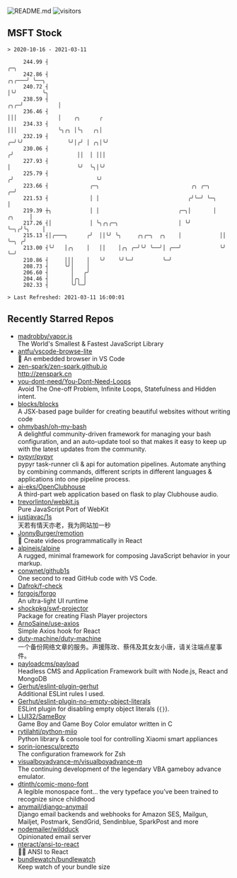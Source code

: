 ![README.md](https://github.com/Gerhut/Gerhut/workflows/README.md/badge.svg)
![visitors](https://visitors.vercel.app/Gerhut/Gerhut?token=8cf69d1f6813d272ef062726b6070c9be4ff72038cfe5a7ded7384a8da65d866)

## MSFT Stock

```
> 2020-10-16 - 2021-03-11

     244.99 ┤                                                                               ╭─╮                  
     242.86 ┤                                                                         ╭╮╭───╯ ╰──╮               
     240.72 ┤                                                                         │╰╯        ╰╮              
     238.59 ┤                                                                     ╭╮╭─╯           │              
     236.46 ┤                                                                     │││             │    ╭╮      ╭ 
     234.33 ┤                                                                     │││             ╰╮╭╮ │╰╮   ╭╮│ 
     232.19 ┤                                                                   ╭─╯╰╯              ╰╯│╭╯ │ ╭╮│╰╯ 
     230.06 ┤                                                                  ╭╯                    ││  │ │││   
     227.93 ┤                                                                  │                     ╰╯  ╰╮│╰╯   
     225.79 ┤                                                                 ╭╯                          ╰╯     
     223.66 ┤             ╭─╮                             ╭╮ ╭─╮            ╭─╯                                  
     221.53 ┤             │ │                            ╭╯╰─╯ ╰─╮          │                                    
     219.39 ┼╮            │ │                         ╭─╮│       │   ╭╮     │                                    
     217.26 ┤│            │ ╰╮╭╮╭─╮                   │ ╰╯       ╰─╮╭╯╰╮    │                                    
     215.13 ┤│╭───╮      ╭╯  ││╰╯ ╰╮     ╭╮╭─╮  ╭╮    │            ││  ╰─╮ ╭╯                                    
     213.00 ┤╰╯   │╭╮    │   ││    │╭╮ ╭─╯╰╯ ╰──╯│ ╭──╯            ╰╯    ╰─╯                                     
     210.86 ┤     │││    │   ╰╯    ╰╯╰─╯         ╰─╯                                                             
     208.73 ┤     ╰╯│    │                                                                                       
     206.60 ┤       │   ╭╯                                                                                       
     204.46 ┤       │╭╮ │                                                                                        
     202.33 ┤       ╰╯╰─╯                                                                                        

> Last Refreshed: 2021-03-11 16:00:01
```

## Recently Starred Repos

- [madrobby/vapor.js](https://github.com/madrobby/vapor.js)  
  The World's Smallest & Fastest JavaScript Library
- [antfu/vscode-browse-lite](https://github.com/antfu/vscode-browse-lite)  
  🚀 An embedded browser in VS Code
- [zen-spark/zen-spark.github.io](https://github.com/zen-spark/zen-spark.github.io)  
  http://zenspark.cn
- [you-dont-need/You-Dont-Need-Loops](https://github.com/you-dont-need/You-Dont-Need-Loops)  
  Avoid The One-off Problem, Infinite Loops, Statefulness and Hidden intent.
- [blocks/blocks](https://github.com/blocks/blocks)  
  A JSX-based page builder for creating beautiful websites without writing code
- [ohmybash/oh-my-bash](https://github.com/ohmybash/oh-my-bash)  
  A delightful community-driven framework for managing your bash configuration, and an auto-update tool so that makes it easy to keep up with the latest updates from the community.
- [pypyr/pypyr](https://github.com/pypyr/pypyr)  
  pypyr task-runner cli & api for automation pipelines. Automate anything by combining commands, different scripts in different languages & applications into one pipeline process.
- [ai-eks/OpenClubhouse](https://github.com/ai-eks/OpenClubhouse)  
  A third-part web application based on flask to play Clubhouse audio.
- [trevorlinton/webkit.js](https://github.com/trevorlinton/webkit.js)  
  Pure JavaScript Port of WebKit
- [justjavac/1s](https://github.com/justjavac/1s)  
  天若有情天亦老，我为网站加一秒
- [JonnyBurger/remotion](https://github.com/JonnyBurger/remotion)  
  🎥      Create videos programmatically in React
- [alpinejs/alpine](https://github.com/alpinejs/alpine)  
  A rugged, minimal framework for composing JavaScript behavior in your markup.
- [conwnet/github1s](https://github.com/conwnet/github1s)  
  One second to read GitHub code with VS Code.
- [Dafrok/f-check](https://github.com/Dafrok/f-check)  
- [forgojs/forgo](https://github.com/forgojs/forgo)  
  An ultra-light UI runtime
- [shockpkg/swf-projector](https://github.com/shockpkg/swf-projector)  
  Package for creating Flash Player projectors
- [ArnoSaine/use-axios](https://github.com/ArnoSaine/use-axios)  
  Simple Axios hook for React
- [duty-machine/duty-machine](https://github.com/duty-machine/duty-machine)  
  一个备份网络文章的服务。声援陈玫、蔡伟及其女友小唐，请关注端点星事件。
- [payloadcms/payload](https://github.com/payloadcms/payload)  
  Headless CMS and Application Framework built with Node.js, React and MongoDB
- [Gerhut/eslint-plugin-gerhut](https://github.com/Gerhut/eslint-plugin-gerhut)  
  Additional ESLint rules I used.
- [Gerhut/eslint-plugin-no-empty-object-literals](https://github.com/Gerhut/eslint-plugin-no-empty-object-literals)  
  ESLint plugin for disabling empty object literals (`{}`).
- [LIJI32/SameBoy](https://github.com/LIJI32/SameBoy)  
  Game Boy and Game Boy Color emulator written in C
- [rytilahti/python-miio](https://github.com/rytilahti/python-miio)  
  Python library & console tool for controlling Xiaomi smart appliances
- [sorin-ionescu/prezto](https://github.com/sorin-ionescu/prezto)  
  The configuration framework for Zsh
- [visualboyadvance-m/visualboyadvance-m](https://github.com/visualboyadvance-m/visualboyadvance-m)  
  The continuing development of the legendary VBA gameboy advance emulator.
- [dtinth/comic-mono-font](https://github.com/dtinth/comic-mono-font)  
  A legible monospace font... the very typeface you’ve been trained to recognize since childhood
- [anymail/django-anymail](https://github.com/anymail/django-anymail)  
  Django email backends and webhooks for Amazon SES, Mailgun, Mailjet, Postmark, SendGrid, Sendinblue, SparkPost and more
- [nodemailer/wildduck](https://github.com/nodemailer/wildduck)  
  Opinionated email server
- [nteract/ansi-to-react](https://github.com/nteract/ansi-to-react)  
  :guardsman: ANSI to React
- [bundlewatch/bundlewatch](https://github.com/bundlewatch/bundlewatch)  
  Keep watch of your bundle size
